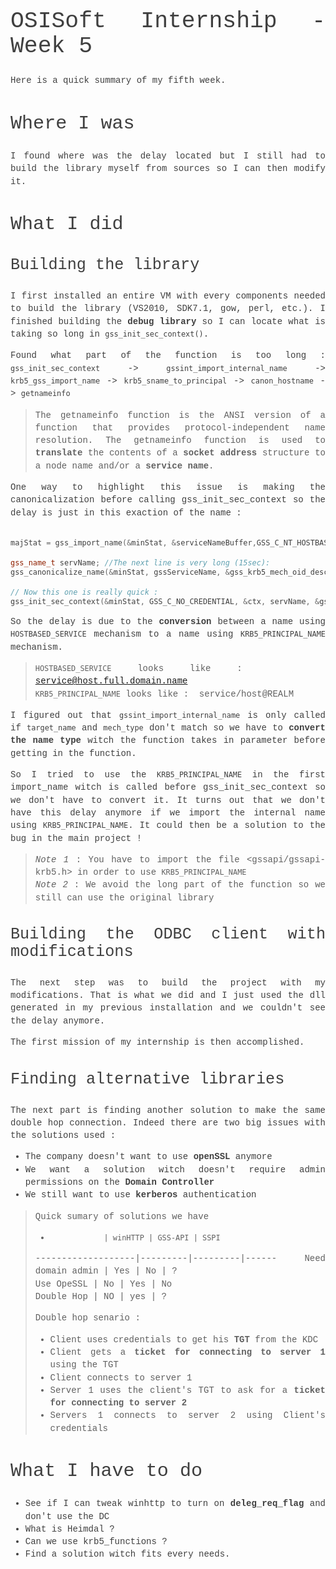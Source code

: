 <style>
body {
  font-size: 14px !important;
  font-family: Inconsolata, Monaco, Consolas, 'Courier New', Courier !important;
  text-align: justify !important;
  text-justify: inter-word !important;
  line-height: 1.45;
  color: #3f3f3f;
}
h1 {
  font-size: 2.6em !important;
  font-family: inherit !important;
  font-weight: 300 !important;
  line-height: 1.1 !important;
  color: inherit !important;
  outline: none !important;
  text-decoration : none !important;
}
h2 {
  font-weight: 300 !important;
  line-height: 1.1 !important;
  color: inherit !important;
  font-size: 2.15em !important;
}
h3 {
  font-weight: 300 !important;
  line-height: 1.1 !important;
  color: inherit !important;
  font-size: 1.8em !important;
}
img {
  display: block;
  margin-left: auto;
  margin-right: auto;
}
</style>
# OSISoft Internship - Week 5

Here is a quick summary of my fifth week.

## Where I was

I found where was the delay located but I still had to build the library myself from sources so I can then modify it.

## What I did

### Building the library

I first installed an entire VM with every components needed to build the library (VS2010, SDK7.1, gow, perl, etc.). I finished building the **debug library** so I can locate what is taking so long in `gss_init_sec_context()`.

Found what part of the function is too long :
`gss_init_sec_context` -> `gssint_import_internal_name` -> `krb5_gss_import_name` -> `krb5_sname_to_principal` -> `canon_hostname` - > `getnameinfo`

>The getnameinfo function is the ANSI version of a function that provides protocol-independent name resolution. The getnameinfo function is used to **translate** the contents of a **socket address** structure to a node name and/or a **service name**.

One way to highlight this issue is making the canonicalization before calling gss_init_sec_context so the delay is just in this exaction of the name :
``` c++

majStat = gss_import_name(&minStat, &serviceNameBuffer,GSS_C_NT_HOSTBASED_SERVICE , &gssServiceName);

gss_name_t servName; //The next line is very long (15sec):
gss_canonicalize_name(&minStat, gssServiceName, &gss_krb5_mech_oid_desc, &servName);

// Now this one is really quick :
gss_init_sec_context(&minStat, GSS_C_NO_CREDENTIAL, &ctx, servName, &gss_krb5_mech_oid_desc, GSS_C_DELEG_FLAG,GSS_C_INDEFINITE, GSS_C_NO_CHANNEL_BINDINGS, GSS_C_NO_BUFFER, nullptr, &outputToken, nullptr, nullptr);
```

So the delay is due to the **conversion** between a name using `HOSTBASED_SERVICE` mechanism to a name using `KRB5_PRINCIPAL_NAME` mechanism.

> `HOSTBASED_SERVICE` looks like :&nbsp;&nbsp;&nbsp;&nbsp; service@host.full.domain.name <br>
> `KRB5_PRINCIPAL_NAME` looks like :&nbsp; service/host@REALM

I figured out that `gssint_import_internal_name` is only called if `target_name` and `mech_type` don't match so we have to **convert the name type** witch the function takes in parameter before getting in the function.

So I tried to use the `KRB5_PRINCIPAL_NAME` in the first import_name witch is called before gss_init_sec_context so we don't have to convert it. It turns out that we don't have this delay anymore if we import the internal name using `KRB5_PRINCIPAL_NAME`. It could then be a solution to the bug in the main project !

> _Note 1_ : You have to import the file <gssapi/gssapi-krb5.h> in order to use `KRB5_PRINCIPAL_NAME` <br>
> _Note 2_ : We avoid the long part of the function so we still can use the original library

### Building the ODBC client with modifications

The next step was to build the project with my modifications. That is what we did and I just used the dll generated in my previous installation and we couldn't see the delay anymore.

The first mission of my internship is then accomplished.

### Finding alternative libraries

The next part is finding another solution to make the same double hop connection. Indeed there are two big issues with the solutions used :
* The company doesn't want to use **openSSL** anymore
* We want a solution witch doesn't require admin permissions on the **Domain Controller**
* We still want to use **kerberos** authentication

> Quick sumary of solutions we have
>
> -                 | winHTTP | GSS-API | SSPI
> -------------------|---------|---------|------
> Need domain admin | Yes     | No      | ?    
> Use OpeSSL        | No      | Yes     | No   
> Double Hop        | NO      | yes     | ?    
>
>Double hop senario :
>* Client uses credentials to get his **TGT** from the KDC
>* Client gets a **ticket for connecting to server 1** using the TGT
>* Client connects to server 1
>* Server 1 uses the client's TGT to ask for a **ticket for connecting to server 2**
>* Servers 1 connects to server 2 using Client's credentials

## What I have to do


* See if I can tweak winhttp to turn on **deleg_req_flag** and don't use the DC
* What is Heimdal ?
* Can we use krb5_functions ?
* Find a solution witch fits every needs.
